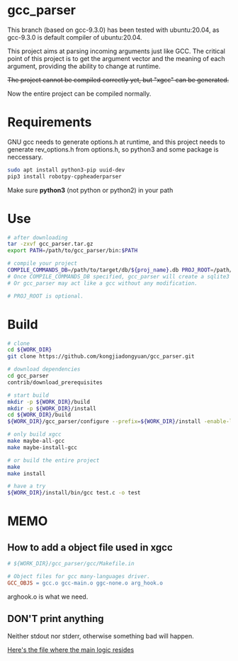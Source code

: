 # gcc_parser

This branch (based on gcc-9.3.0) has been tested with ubuntu:20.04, as gcc-9.3.0 is default compiler of ubuntu:20.04.

This project aims at parsing incoming arguments just like GCC.
The critical point of this project is to get the argument vector and the meaning of each argument, providing the ability to change at runtime.

~~The project cannot be compiled correctly yet, but "xgcc" can be generated.~~

Now the entire project can be compiled normally.

# Requirements
GNU gcc needs to generate options.h at runtime, and this project needs to generate rev_options.h from options.h, so python3 and some package is neccessary.

```bash
sudo apt install python3-pip uuid-dev
pip3 install robotpy-cppheaderparser
```

Make sure **python3** (not python or python2) in your path

# Use
```bash
# after downloading
tar -zxvf gcc_parser.tar.gz
export PATH=/path/to/gcc_parser/bin:$PATH

# compile your project
COMPILE_COMMANDS_DB=/path/to/target/db/${proj_name}.db PROJ_ROOT=/path/where/compilation/starts make -j${nproc}
# Once COMPILE_COMMANDS_DB specified, gcc_parser will create a sqlite3 database
# Or gcc_parser may act like a gcc without any modification.

# PROJ_ROOT is optional.
```

# Build

```bash
# clone
cd ${WORK_DIR}
git clone https://github.com/kongjiadongyuan/gcc_parser.git

# download dependencies
cd gcc_parser
contrib/download_prerequisites

# start build
mkdir -p ${WORK_DIR}/build 
mkdir -p ${WORK_DIR}/install
cd ${WORK_DIR}/build
${WORK_DIR}/gcc_parser/configure --prefix=${WORK_DIR}/install -enable-language=c,c++ --disable-multilib --disable-werror --disable-bootstrap

# only build xgcc
make maybe-all-gcc
make maybe-install-gcc

# or build the entire project
make
make install

# have a try
${WORK_DIR}/install/bin/gcc test.c -o test
```

# MEMO
## How to add a object file used in xgcc
```makefile
# ${WORK_DIR}/gcc_parser/gcc/Makefile.in

# Object files for gcc many-languages driver.
GCC_OBJS = gcc.o gcc-main.o ggc-none.o arg_hook.o
```
arghook.o is what we need.

## DON'T print anything
Neither stdout nor stderr, otherwise something bad will happen.

[Here's the file where the main logic resides](gcc/arg_hook.c)
